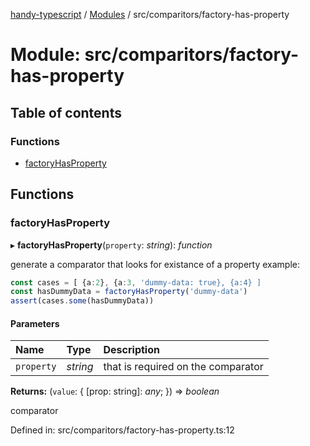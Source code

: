 [handy-typescript](../README.md) / [Modules](../modules.md) / src/comparitors/factory-has-property

# Module: src/comparitors/factory-has-property

## Table of contents

### Functions

- [factoryHasProperty](src_comparitors_factory_has_property.md#factoryhasproperty)

## Functions

### factoryHasProperty

▸ **factoryHasProperty**(`property`: *string*): *function*

generate a comparator that looks for existance of a property
example:
```typescript
const cases = [ {a:2}, {a:3, 'dummy-data: true}, {a:4} ]
const hasDummyData = factoryHasProperty('dummy-data')
assert(cases.some(hasDummyData))
```

#### Parameters

| Name | Type | Description |
| :------ | :------ | :------ |
| `property` | *string* | that is required on the comparator |

**Returns:** (`value`: { [prop: string]: *any*;  }) => *boolean*

comparator

Defined in: src/comparitors/factory-has-property.ts:12
